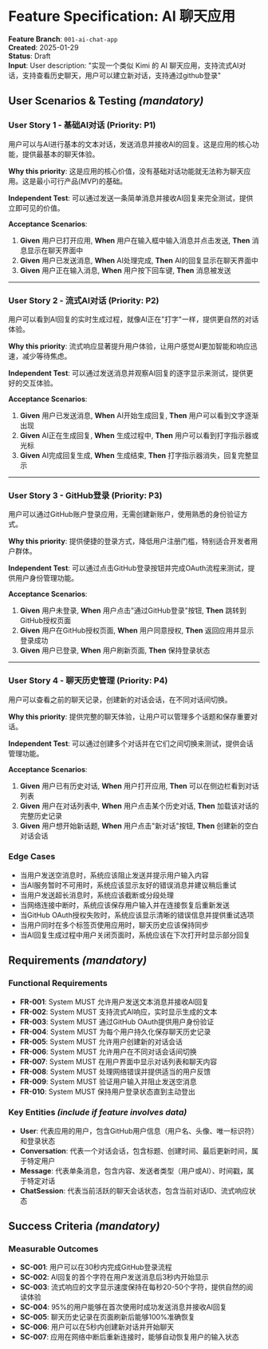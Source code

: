 # Feature Specification: AI 聊天应用

**Feature Branch**: `001-ai-chat-app`  
**Created**: 2025-01-29  
**Status**: Draft  
**Input**: User description: "实现一个类似 Kimi 的 AI 聊天应用，支持流式AI对话，支持查看历史聊天，用户可以建立新对话，支持通过github登录"

## User Scenarios & Testing *(mandatory)*

<!--
  IMPORTANT: User stories should be PRIORITIZED as user journeys ordered by importance.
  Each user story/journey must be INDEPENDENTLY TESTABLE - meaning if you implement just ONE of them,
  you should still have a viable MVP (Minimum Viable Product) that delivers value.
  
  Assign priorities (P1, P2, P3, etc.) to each story, where P1 is the most critical.
  Think of each story as a standalone slice of functionality that can be:
  - Developed independently
  - Tested independently
  - Deployed independently
  - Demonstrated to users independently
-->

### User Story 1 - 基础AI对话 (Priority: P1)

用户可以与AI进行基本的文本对话，发送消息并接收AI的回复。这是应用的核心功能，提供最基本的聊天体验。

**Why this priority**: 这是应用的核心价值，没有基础对话功能就无法称为聊天应用。这是最小可行产品(MVP)的基础。

**Independent Test**: 可以通过发送一条简单消息并接收AI回复来完全测试，提供立即可见的价值。

**Acceptance Scenarios**:

1. **Given** 用户已打开应用, **When** 用户在输入框中输入消息并点击发送, **Then** 消息显示在聊天界面中
2. **Given** 用户已发送消息, **When** AI处理完成, **Then** AI的回复显示在聊天界面中
3. **Given** 用户正在输入消息, **When** 用户按下回车键, **Then** 消息被发送

---

### User Story 2 - 流式AI对话 (Priority: P2)

用户可以看到AI回复的实时生成过程，就像AI正在"打字"一样，提供更自然的对话体验。

**Why this priority**: 流式响应显著提升用户体验，让用户感觉AI更加智能和响应迅速，减少等待焦虑。

**Independent Test**: 可以通过发送消息并观察AI回复的逐字显示来测试，提供更好的交互体验。

**Acceptance Scenarios**:

1. **Given** 用户已发送消息, **When** AI开始生成回复, **Then** 用户可以看到文字逐渐出现
2. **Given** AI正在生成回复, **When** 生成过程中, **Then** 用户可以看到打字指示器或光标
3. **Given** AI完成回复生成, **When** 生成结束, **Then** 打字指示器消失，回复完整显示

---

### User Story 3 - GitHub登录 (Priority: P3)

用户可以通过GitHub账户登录应用，无需创建新账户，使用熟悉的身份验证方式。

**Why this priority**: 提供便捷的登录方式，降低用户注册门槛，特别适合开发者用户群体。

**Independent Test**: 可以通过点击GitHub登录按钮并完成OAuth流程来测试，提供用户身份管理功能。

**Acceptance Scenarios**:

1. **Given** 用户未登录, **When** 用户点击"通过GitHub登录"按钮, **Then** 跳转到GitHub授权页面
2. **Given** 用户在GitHub授权页面, **When** 用户同意授权, **Then** 返回应用并显示登录成功
3. **Given** 用户已登录, **When** 用户刷新页面, **Then** 保持登录状态

---

### User Story 4 - 聊天历史管理 (Priority: P4)

用户可以查看之前的聊天记录，创建新的对话会话，在不同对话间切换。

**Why this priority**: 提供完整的聊天体验，让用户可以管理多个话题和保存重要对话。

**Independent Test**: 可以通过创建多个对话并在它们之间切换来测试，提供会话管理功能。

**Acceptance Scenarios**:

1. **Given** 用户已有历史对话, **When** 用户打开应用, **Then** 可以在侧边栏看到对话列表
2. **Given** 用户在对话列表中, **When** 用户点击某个历史对话, **Then** 加载该对话的完整历史记录
3. **Given** 用户想开始新话题, **When** 用户点击"新对话"按钮, **Then** 创建新的空白对话会话

### Edge Cases

- 当用户发送空消息时，系统应该阻止发送并提示用户输入内容
- 当AI服务暂时不可用时，系统应该显示友好的错误消息并建议稍后重试
- 当用户发送超长消息时，系统应该截断或分段处理
- 当网络连接中断时，系统应该保存用户输入并在连接恢复后重新发送
- 当GitHub OAuth授权失败时，系统应该显示清晰的错误信息并提供重试选项
- 当用户同时在多个标签页使用应用时，聊天历史应该保持同步
- 当AI回复生成过程中用户关闭页面时，系统应该在下次打开时显示部分回复

## Requirements *(mandatory)*

<!--
  ACTION REQUIRED: The content in this section represents placeholders.
  Fill them out with the right functional requirements.
-->

### Functional Requirements

- **FR-001**: System MUST 允许用户发送文本消息并接收AI回复
- **FR-002**: System MUST 支持流式AI响应，实时显示生成的文本
- **FR-003**: System MUST 通过GitHub OAuth提供用户身份验证
- **FR-004**: System MUST 为每个用户持久化保存聊天历史记录
- **FR-005**: System MUST 允许用户创建新的对话会话
- **FR-006**: System MUST 允许用户在不同对话会话间切换
- **FR-007**: System MUST 在用户界面中显示对话列表和聊天内容
- **FR-008**: System MUST 处理网络错误并提供适当的用户反馈
- **FR-009**: System MUST 验证用户输入并阻止发送空消息
- **FR-010**: System MUST 保持用户登录状态直到主动登出

### Key Entities *(include if feature involves data)*

- **User**: 代表应用的用户，包含GitHub用户信息（用户名、头像、唯一标识符）和登录状态
- **Conversation**: 代表一个对话会话，包含标题、创建时间、最后更新时间，属于特定用户
- **Message**: 代表单条消息，包含内容、发送者类型（用户或AI）、时间戳，属于特定对话
- **ChatSession**: 代表当前活跃的聊天会话状态，包含当前对话ID、流式响应状态

## Success Criteria *(mandatory)*

<!--
  ACTION REQUIRED: Define measurable success criteria.
  These must be technology-agnostic and measurable.
-->

### Measurable Outcomes

- **SC-001**: 用户可以在30秒内完成GitHub登录流程
- **SC-002**: AI回复的首个字符在用户发送消息后3秒内开始显示
- **SC-003**: 流式响应的文字显示速度保持在每秒20-50个字符，提供自然的阅读体验
- **SC-004**: 95%的用户能够在首次使用时成功发送消息并接收AI回复
- **SC-005**: 聊天历史记录在页面刷新后能够100%准确恢复
- **SC-006**: 用户可以在5秒内创建新对话并开始聊天
- **SC-007**: 应用在网络中断后重新连接时，能够自动恢复用户的输入状态
